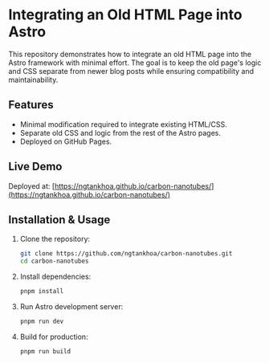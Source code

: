 # Integrating an Old HTML Page into Astro

This repository demonstrates how to integrate an old HTML page into the Astro framework with minimal effort. The goal is to keep the old page's logic and CSS separate from newer blog posts while ensuring compatibility and maintainability.

## Features

- Minimal modification required to integrate existing HTML/CSS.
- Separate old CSS and logic from the rest of the Astro pages.
- Deployed on GitHub Pages.

## Live Demo

Deployed at: [https://ngtankhoa.github.io/carbon-nanotubes/](https://ngtankhoa.github.io/carbon-nanotubes/)

## Installation & Usage

1. Clone the repository:
   ```sh
   git clone https://github.com/ngtankhoa/carbon-nanotubes.git
   cd carbon-nanotubes
   ```
2. Install dependencies:
   ```sh
   pnpm install
   ```
3. Run Astro development server:
   ```sh
   pnpm run dev
   ```
4. Build for production:
   ```sh
   pnpm run build
   ```
